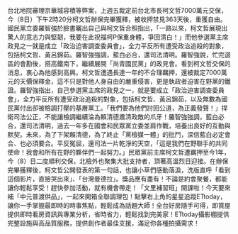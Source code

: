 台北地院審理京華城容積等弊案，上週五裁定前台北市長柯文哲7000萬元交保，今（8日）下午2時20分柯文哲辦保完畢獲釋，被收押禁見363天後，重獲自由。國民黨立委羅智強於臉書曬出自己與柯文哲合照指出，「一路以來，柯文哲展現出驚人的意志力與堅韌，我要在此祝福柯P保重身體，爭回清白！」而他參選黨主席政見之一就是成立「政治迫害調查委員會」，全力平反所有遭受政治追殺的對象，包括柯文哲、黃呂錦茹。羅智強強調，藍白必合，還司法清明。羅智強說，忙完選區的會勘後，搭高鐵南下，繼續展開「尚青國民黨」的政見會。看到柯文哲交保的消息，衷心為他感到高興。柯文哲遭遇長達一年的不合理羈押，還被裁定7000萬元的天價保釋金，這不只是對他人身自由的嚴重侵害，更是執政者迫害在野黨的鐵證。羅智強指出，自己參選黨主席的政見之一，就是要成立「政治迫害調查委員會」，全力平反所有遭受政治追殺的對象，包括柯文哲、黃呂錦茹，以及無數為國民黨付出卻被檢調打壓的基層黨工。「我們要為他們討回公道，為正義發聲！」捍衛司法公正，不能讓檢調繼續淪為賴清德肅清政敵的爪牙！羅智強強調，藍白必合，還司法清明，過去一年多在國會和民眾黨立委並肩作戰，培養出良好的互動與默契。未來，為了下架賴清德，為了終止「黨檢媒一體」的批鬥，深信藍白必定會合、也必須要合。平反冤屈，還司法一片乾淨的天空，「這是我們在野聯手的共同使命！我會和所有在野的夥伴們一起努力。」民眾黨前主席柯文哲遭羈押至今1年，今（8）日二度順利交保，北檢外也聚集大批支持者，頂著高溫烈日迎接。在辦保完畢獲釋後，柯文哲公開發表的第一句話，也讓小草們感動落淚，洗版直呼「看到這個影片，直接哭出來」、「台灣曼德拉」。獎品應有盡有！不論是約會聚餐，都能讓你輕鬆享受！趕快參加活動，就有機會帶走！「文里補習班」開課啦！今天要來補「中元普渡供品」，一起來開箱全聯調理包！點擊右上角的星星追蹤ETtoday，讓你一手掌握最即時的時事焦點，輕鬆成為話題大師！全台好房隨手可得，即賞屋提供即時看房資訊與專業分析，省時省力，輕鬆找到完美家！ETtoday攝影棚提供完整設施與高品質服務，提供創作者最佳支援，滿足你各種拍攝需求！